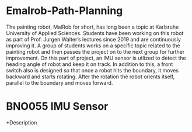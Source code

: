 # Emalrob-Path-Planning

The painting robot, MalRob for short, has long been a topic at Karlsruhe University of Applied Sciences. Students have been working on this robot as part of Prof. Jurgen Walter’s lectures since 2019 and are continuously improving it. A group of students works on a specific topic related to the painting robot and then passes the project on to the next group for further improvement. On this part of project, an IMU sensor is utlized to detect the heading angle of robot and keep it on track. In addition to this, a front switch also is designed so that once a robot hits the boundary, it moves backward and starts rotating. After the rotation the robot orients itself, parallel to the boundary and moves forward.

# BNO055 IMU Sensor
*Description 
